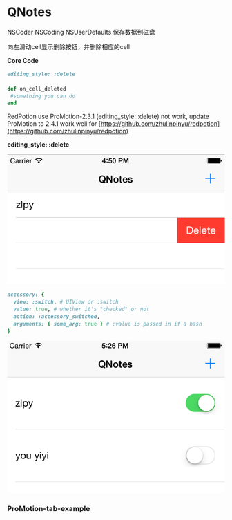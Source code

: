 QNotes
===================
NSCoder NSCoding NSUserDefaults 保存数据到磁盘

向左滑动cell显示删除按钮，并删除相应的cell

**Core Code**

```ruby
editing_style: :delete

def on_cell_deleted
 #something you can do
end
```

RedPotion use ProMotion-2.3.1 (editing_style: :delete) not work, update ProMotion to 2.4.1 work well for [https://github.com/zhulinpinyu/redpotion](https://github.com/zhulinpinyu/redpotion)

**editing_style: :delete**

![editing_style: :delete](screen_snapshots/向左滑动显示删.png)

```ruby
accessory: {
  view: :switch, # UIView or :switch
  value: true, # whether it's "checked" or not
  action: :accessory_switched,
  arguments: { some_arg: true } # :value is passed in if a hash
}
```
![](screen_snapshots/switch.png)


### ProMotion-tab-example
